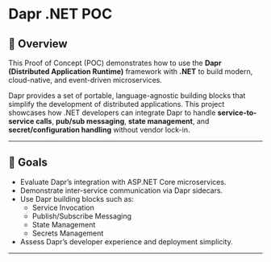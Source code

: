 # Dapr .NET POC

## 🧩 Overview
This Proof of Concept (POC) demonstrates how to use the **Dapr (Distributed Application Runtime)** framework with **.NET** to build modern, cloud-native, and event-driven microservices.

Dapr provides a set of portable, language-agnostic building blocks that simplify the development of distributed applications. This project showcases how .NET developers can integrate Dapr to handle **service-to-service calls**, **pub/sub messaging**, **state management**, and **secret/configuration handling** without vendor lock-in.

---

## 🚀 Goals
- Evaluate Dapr’s integration with ASP.NET Core microservices.
- Demonstrate inter-service communication via Dapr sidecars.
- Use Dapr building blocks such as:
  - Service Invocation  
  - Publish/Subscribe Messaging  
  - State Management  
  - Secrets Management
- Assess Dapr’s developer experience and deployment simplicity.

---